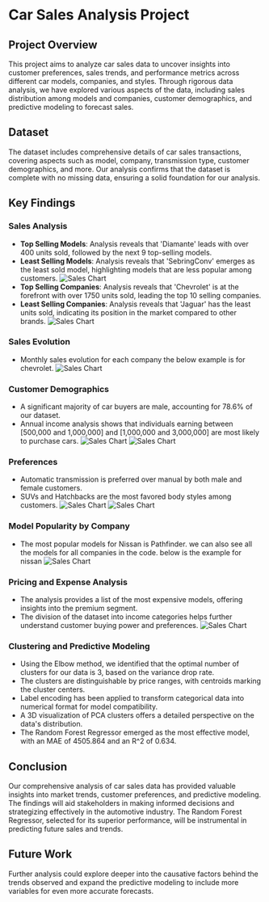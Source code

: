 # Car Sales Analysis Project

## Project Overview
This project aims to analyze car sales data to uncover insights into customer preferences, sales trends, and performance metrics across different car models, companies, and styles. Through rigorous data analysis, we have explored various aspects of the data, including sales distribution among models and companies, customer demographics, and predictive modeling to forecast sales.

## Dataset
The dataset includes comprehensive details of car sales transactions, covering aspects such as model, company, transmission type, customer demographics, and more. Our analysis confirms that the dataset is complete with no missing data, ensuring a solid foundation for our analysis.

## Key Findings

### Sales Analysis
- **Top Selling Models**: Analysis reveals that 'Diamante' leads with over 400 units sold, followed by the next 9 top-selling models.
- **Least Selling Models**: Analysis reveals that  'SebringConv' emerges as the least sold model, highlighting models that are less popular among customers.
![Sales Chart](assets/models_sales.png )
- **Top Selling Companies**:  Analysis reveals that 'Chevrolet' is at the forefront with over 1750 units sold, leading the top 10 selling companies.
- **Least Selling Companies**:  Analysis reveals that 'Jaguar' has the least units sold, indicating its position in the market compared to other brands.
![Sales Chart](assets/comany_sales.png )

### Sales Evolution
- Monthly sales evolution for each company the below example is for chevrolet.
![Sales Chart](assets/chevrolet.png)

### Customer Demographics
- A significant majority of car buyers are male, accounting for 78.6% of our dataset.
- Annual income analysis shows that individuals earning between [500,000 and 1,000,000] and [1,000,000 and 3,000,000] are most likely to purchase cars.
![Sales Chart](assets/gender.png)
![Sales Chart](assets/income.png)

### Preferences
- Automatic transmission is preferred over manual by both male and female customers.
- SUVs and Hatchbacks are the most favored body styles among customers.
![Sales Chart](assets/transmission_gender.png)
![Sales Chart](assets/style.png)

### Model Popularity by Company
- The most popular models for Nissan is Pathfinder. we can also see all the models for all companies in the code. below is the example for nissan
![Sales Chart](assets/nissan_models.png)

### Pricing and Expense Analysis
- The analysis provides a list of the most expensive models, offering insights into the premium segment.
- The division of the dataset into income categories helps further understand customer buying power and preferences.
![Sales Chart](assets/expensive_models.png)

### Clustering and Predictive Modeling
- Using the Elbow method, we identified that the optimal number of clusters for our data is 3, based on the variance drop rate.
- The clusters are distinguishable by price ranges, with centroids marking the cluster centers.
- Label encoding has been applied to transform categorical data into numerical format for model compatibility.
- A 3D visualization of PCA clusters offers a detailed perspective on the data's distribution.
- The Random Forest Regressor emerged as the most effective model, with an MAE of 4505.864 and an R^2 of 0.634.

## Conclusion
Our comprehensive analysis of car sales data has provided valuable insights into market trends, customer preferences, and predictive modeling. The findings will aid stakeholders in making informed decisions and strategizing effectively in the automotive industry. The Random Forest Regressor, selected for its superior performance, will be instrumental in predicting future sales and trends.

## Future Work
Further analysis could explore deeper into the causative factors behind the trends observed and expand the predictive modeling to include more variables for even more accurate forecasts.


